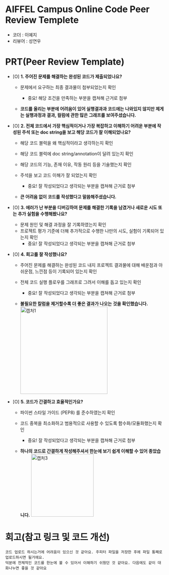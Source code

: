 # AIFFEL Campus Online Code Peer Review Templete
- 코더 : 이예지
- 리뷰어 : 성연우


# PRT(Peer Review Template)
- [O]  **1. 주어진 문제를 해결하는 완성된 코드가 제출되었나요?**
    - 문제에서 요구하는 최종 결과물이 첨부되었는지 확인
        - 중요! 해당 조건을 만족하는 부분을 캡쳐해 근거로 첨부
    
    - **코드를 올리는 부분에 어려움이 있어 실행결과과 코드에는 나와있지 않지만 제게는 실행과정과 결과, 컬럼에 관한 많은 그래프를 보여주셨습니다.**
    
- [O]  **2. 전체 코드에서 가장 핵심적이거나 가장 복잡하고 이해하기 어려운 부분에 작성된 
주석 또는 doc string을 보고 해당 코드가 잘 이해되었나요?**
    - 해당 코드 블럭을 왜 핵심적이라고 생각하는지 확인
    - 해당 코드 블럭에 doc string/annotation이 달려 있는지 확인
    - 해당 코드의 기능, 존재 이유, 작동 원리 등을 기술했는지 확인
    - 주석을 보고 코드 이해가 잘 되었는지 확인
        - 중요! 잘 작성되었다고 생각되는 부분을 캡쳐해 근거로 첨부
     
    - **큰 어려움 없이 코드를 작성했다고 말씀해주셨습니다.**
        
- [O]  **3. 에러가 난 부분을 디버깅하여 문제를 해결한 기록을 남겼거나
새로운 시도 또는 추가 실험을 수행해봤나요?**
    - 문제 원인 및 해결 과정을 잘 기록하였는지 확인
    - 프로젝트 평가 기준에 더해 추가적으로 수행한 나만의 시도, 
    실험이 기록되어 있는지 확인
        - 중요! 잘 작성되었다고 생각되는 부분을 캡쳐해 근거로 첨부
        
- [O]  **4. 회고를 잘 작성했나요?**
    - 주어진 문제를 해결하는 완성된 코드 내지 프로젝트 결과물에 대해
    배운점과 아쉬운점, 느낀점 등이 기록되어 있는지 확인
    - 전체 코드 실행 플로우를 그래프로 그려서 이해를 돕고 있는지 확인
        - 중요! 잘 작성되었다고 생각되는 부분을 캡쳐해 근거로 첨부
    
    - **불필요한 칼럼을 제거할수록 더 좋은 결과가 나오는 것을 확인했습니다.**
      <img width="276" alt="캡처1" src="https://github.com/user-attachments/assets/9604c967-8f17-456e-90c0-d6dcb1d73a00">

        
- [O]  **5. 코드가 간결하고 효율적인가요?**
    - 파이썬 스타일 가이드 (PEP8) 를 준수하였는지 확인
    - 코드 중복을 최소화하고 범용적으로 사용할 수 있도록 함수화/모듈화했는지 확인
        - 중요! 잘 작성되었다고 생각되는 부분을 캡쳐해 근거로 첨부
    
    - **하나의 코드로 간결하게 작성해주셔서 한눈에 보기 쉽게 이해할 수 있어 종았습니다.**
        <img width="198" alt="캡처3" src="https://github.com/user-attachments/assets/a7379538-0c26-48e6-9ce3-292cf3aae207">


# 회고(참고 링크 및 코드 개선)
```
코드 업로드 하시는거에 어려움이 있으신 것 같아요. 주피터 파일을 저장한 후에 파일 통째로 업로드하시면 될거에요.
덕분에 전체적인 코드를 한눈에 볼 수 있어서 이해하기 쉬웠던 것 같아요. 다음에도 같이 대화나누면 좋을 것 같아요
```
